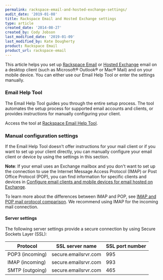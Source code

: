```yaml
---
permalink: rackspace-email-and-hosted-exchange-settings/
audit_date: '2019-01-08'
title: Rackspace Email and Hosted Exchange settings
type: article
created_date: '2014-08-27'
created_by: Cody Jobson
last_modified_date: '2019-01-09'
last_modified_by: Kate Dougherty
product: Rackspace Email
product_url: rackspace-email
---
```


This article helps you set up [Rackspace
Email](https://www.rackspace.com/email-hosting) or [Hosted
Exchange](https://www.rackspace.com/email-hosting/hosted-exchange) email on a
desktop client (such as Microsoft&reg; Outlook&reg; or Mac&reg; Mail) and on
your mobile device. You can either use our Email Help Tool or enter the
settings manually.

### Email Help Tool

The Email Help Tool guides you through the entire setup process. The tool
automates the setup process for supported email accounts and clients, or
provides instructions for manually configuring your client.

Access the tool at [Rackspace Email Help
Tool](https://emailhelp.rackspace.com/).

### Manual configuration settings

If the Email Help Tool doesn't offer instructions for your mail client
or if you want to set up your client directly, you can manually
configure your email client or device by using the settings in this section.

**Note**: If your email uses an Exchange mailbox and you don't want to
set up the connection to use the Internet Message Access Protocol (IMAP) or
Post Office Protocol (POP), you can find information for specific clients and
devices in [Configure email clients and mobile devices for email hosted on
Exchange](/support/how-to/configure-email-clients-and-mobile-devices-for-email-hosted-on-exchange).

To learn more about the differences between IMAP and POP, see [IMAP and POP
mail protocol comparison](/support/how-to/imap-and-pop-mail-protocol-comparison). We
recommend using IMAP for the incoming mail connection.

#### Server settings

The following server settings provide a secure connection by using Secure
Sockets Layer (SSL):

| Protocol | SSL server name | SSL port number |
| --- | --- | --- |
| POP3 (incoming) | secure.emailsrvr.com | 995 |
| IMAP (incoming) | secure.emailsrvr.com | 993 |
| SMTP (outgoing) | secure.emailsrvr.com | 465 |
